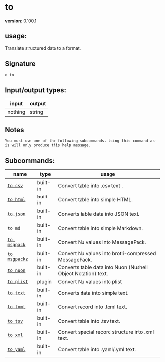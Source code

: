 # to

**version**: 0.100.1

## **usage**:

Translate structured data to a format.

## Signature

`> to `

## Input/output types:

| input   | output |
| ------- | ------ |
| nothing | string |

## Notes

```text
You must use one of the following subcommands. Using this command as-is will only produce this help message.
```

## Subcommands:

| name                                           | type     | usage                                                         |
| ---------------------------------------------- | -------- | ------------------------------------------------------------- |
| [`to csv`](/commands/docs/to_csv.md)           | built-in | Convert table into .csv text .                                |
| [`to html`](/commands/docs/to_html.md)         | built-in | Convert table into simple HTML.                               |
| [`to json`](/commands/docs/to_json.md)         | built-in | Converts table data into JSON text.                           |
| [`to md`](/commands/docs/to_md.md)             | built-in | Convert table into simple Markdown.                           |
| [`to msgpack`](/commands/docs/to_msgpack.md)   | built-in | Convert Nu values into MessagePack.                           |
| [`to msgpackz`](/commands/docs/to_msgpackz.md) | built-in | Convert Nu values into brotli-compressed MessagePack.         |
| [`to nuon`](/commands/docs/to_nuon.md)         | built-in | Converts table data into Nuon (Nushell Object Notation) text. |
| [`to plist`](/commands/docs/to_plist.md)       | plugin   | Convert Nu values into plist                                  |
| [`to text`](/commands/docs/to_text.md)         | built-in | Converts data into simple text.                               |
| [`to toml`](/commands/docs/to_toml.md)         | built-in | Convert record into .toml text.                               |
| [`to tsv`](/commands/docs/to_tsv.md)           | built-in | Convert table into .tsv text.                                 |
| [`to xml`](/commands/docs/to_xml.md)           | built-in | Convert special record structure into .xml text.              |
| [`to yaml`](/commands/docs/to_yaml.md)         | built-in | Convert table into .yaml/.yml text.                           |
